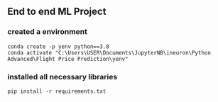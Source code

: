 ## End to end ML Project

### created a environment
```
conda create -p yenv python==3.8
conda activate "C:\Users\USER\Documents\JupyterNB\ineuron\Python Advanced\Flight Price Prediction\yenv"
```

### installed all necessary libraries
```
pip install -r requirements.txt
```